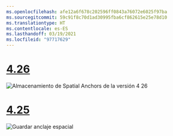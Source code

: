 ```yaml
---
ms.openlocfilehash: afe12a6f678c202596ff0843a76072e6025f97ba
ms.sourcegitcommit: 59c91f8c70d1ad30995fba6cf862615e25e78d10
ms.translationtype: HT
ms.contentlocale: es-ES
ms.lasthandoff: 03/19/2021
ms.locfileid: "97717629"
---
```

# <a name="426"></a>[4.26](#tab/426)

![Almacenamiento de Spatial Anchors de la versión 4 26](../images/local-spatial-anchors-img-02.png)

# <a name="425"></a>[4.25](#tab/425)

![Guardar anclaje espacial](../images/unreal-spatialanchors-save.PNG)
